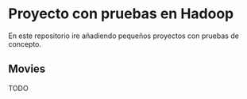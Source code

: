 # Proyecto con pruebas en Hadoop
En este repositorio ire añadiendo pequeños proyectos con pruebas de concepto.

## Movies
 TODO

